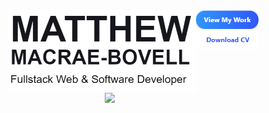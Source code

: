 <!--### Hi there 👋-->

<!--
**MathyouMB/MathyouMB** is a ✨ _special_ ✨ repository because its `README.md` (this file) appears on your GitHub profile.

Here are some ideas to get you started:

- 🔭 I’m currently working on ...
- 🌱 I’m currently learning ...
- 👯 I’m looking to collaborate on ...
- 🤔 I’m looking for help with ...
- 💬 Ask me about ...
- 📫 How to reach me: ...
- 😄 Pronouns: ...
- ⚡ Fun fact: ...
-->
<div class="d-flex">
   <div class="d-flex flex-column">
      <div><img src="https://github.com/MathyouMB/MathyouMB/blob/master/name.png" width="300px" align="left"></img><div>
      <div class="d-flex" width="400px">
             <div><img src="https://github.com/MathyouMB/MathyouMB/blob/master/viewmywork.png" width="100px"></img></div>  
             <div><img src="https://github.com/MathyouMB/MathyouMB/blob/master/downloadcv.png" width="100px"></img></div>  
        </div>
   </div>  
   <div><img src="https://github.com/MathyouMB/MathyouMB/blob/master/skill_wheel.gif" width=350px" align="right"></img></div>
</div>
<!--
<div class="d-flex flex-row">
  <div class="d-flex flex-column" height="600px">
     <div><img src="https://github.com/MathyouMB/MathyouMB/blob/master/name.png" width="300px"></img></div>  
     <div class="d-flex flex-row">
          <div><img src="https://github.com/MathyouMB/MathyouMB/blob/master/viewmywork.png" width="100px"></img></div>  
          <div><img src="https://github.com/MathyouMB/MathyouMB/blob/master/downloadcv.png" width="100px"></img></div>  
     </div>
  </div>
</div>
<br>
<div><img src="https://github.com/MathyouMB/MathyouMB/blob/master/skill_wheel.gif" width="400px"align="right"></img></div>
-->
